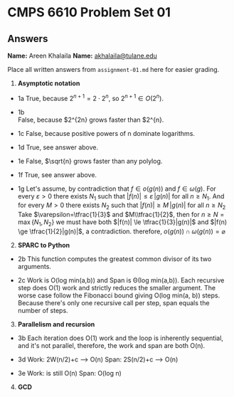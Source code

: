   # CMPS 6610 Problem Set 01
## Answers

**Name:** Areen Khalaila
**Name:** akhalaila@tulane.edu


Place all written answers from `assignment-01.md` here for easier grading.

1. **Asymptotic notation**

  - 1a
  True, because $2^{n+1} = 2 \cdot 2^n$, so $2^{n+1} \in O(2^n)$.

  - 1b    
  False, because $2^{2n} grows faster than $2^{n}.
 
  - 1c
  False, because positive powers of n dominate logarithms.

  - 1d
  True, see answer above.

  - 1e
  False, $\sqrt{n} grows faster than any polylog.

  - 1f
  True, see answer above.

  - 1g
  Let's assume, by contradiction that $f \in o(g(n))$ and $f \in \omega(g)$.
  For every $\varepsilon>0$ there exists $N_1$ such that $|f(n)| \le \varepsilon\, |g(n)|$ for all $n \ge N_1$.
  And for every $M>0$ there exists $N_2$ such that $|f(n)| \ge M\, |g(n)|$ for all $n \ge N_2$
  Take $\varepsilon=\tfrac{1}{3}$ and $M\\tfrac{1}{2}$, then for $n \ge N=\max\{N_1, N_2\}$ we must have both $|f(n)| \le \tfrac{1}{3}|g(n)|$ and $|f(n) \ge \tfrac{1}{2}|g(n)|$, a contradiction. therefore, $o(g(n))\cap \omega(g(n))=\varnothing$

2. **SPARC to Python**

  - 2b
  This function computes the greatest common divisor of its two arguments. 

  - 2c
  Work is O(log min(a,b)) and Span is Θ(log min(a,b)). Each recursive step does O(1) work and strictly reduces the smaller argument. The worse case follow the Fibonacci bound giving O(log min(a, b)) steps. Because there's only one recursive call per step, span equals the number of steps. 

3. **Parallelism and recursion**

  - 3b
  Each iteration does O(1) work and the loop is inherently sequential, and it's not parallel, therefore, the work and span are both O(n).

  - 3d
  Work: 2W(n/2)+c --> O(n)
  Span: 2S(n/2)+c --> O(n)

  - 3e
  Work: is still O(n)
  Span: O(log n)
  
4. **GCD**
